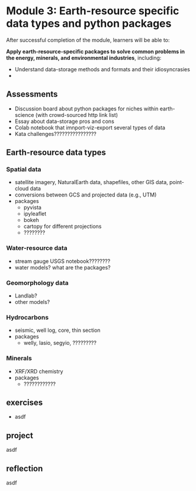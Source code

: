 # Module 3: Earth-resource specific data types and python packages

After successful completion of the module, learners will be able to:

**Apply earth-resource-specific packages to solve common problems in the energy, minerals, and environmental industries**, including:
- Understand data-storage methods and formats and their idiosyncrasies
-

## Assessments
- Discussion board about python packages for niches within earth-science (with crowd-sourced http link list)
- Essay about data-storage pros and cons
- Colab notebook that imnport-viz-export several types of data
- Kata challenges????????????????

## Earth-resource data types

### Spatial data
- satellite imagery, NaturalEarth data, shapefiles, other GIS data, point-cloud data
- conversions between GCS and projected data (e.g., UTM)
- packages
  - pyvista
  - ipyleaflet
  - bokeh
  - cartopy for different projections
  - ????????

### Water-resource data
- stream gauge USGS notebook????????
- water models? what are the packages?

### Geomorphology data
- Landlab?
- other models?

### Hydrocarbons
- seismic, well log, core, thin section
- packages
  - welly, lasio, segyio, ?????????

### Minerals
- XRF/XRD chemistry
- packages
  - ????????????

## exercises
- asdf

## project
asdf

## reflection
asdf
